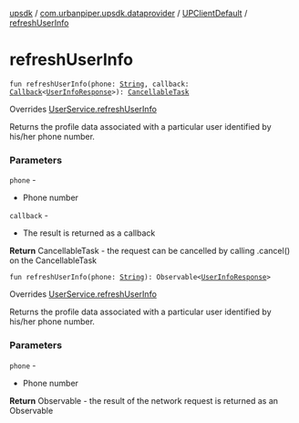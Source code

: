 [upsdk](../../index.md) / [com.urbanpiper.upsdk.dataprovider](../index.md) / [UPClientDefault](index.md) / [refreshUserInfo](./refresh-user-info.md)

# refreshUserInfo

`fun refreshUserInfo(phone: `[`String`](https://kotlinlang.org/api/latest/jvm/stdlib/kotlin/-string/index.html)`, callback: `[`Callback`](../-callback/index.md)`<`[`UserInfoResponse`](../../com.urbanpiper.upsdk.model.networkresponse/-user-info-response/index.md)`>): `[`CancellableTask`](../-cancellable-task/index.md)

Overrides [UserService.refreshUserInfo](../-user-service/refresh-user-info.md)

Returns the profile data associated with a particular user identified by his/her phone number.

### Parameters

`phone` -
* Phone number

`callback` -
* The result is returned as a callback

**Return**
CancellableTask - the request can be cancelled by calling .cancel() on the CancellableTask

`fun refreshUserInfo(phone: `[`String`](https://kotlinlang.org/api/latest/jvm/stdlib/kotlin/-string/index.html)`): Observable<`[`UserInfoResponse`](../../com.urbanpiper.upsdk.model.networkresponse/-user-info-response/index.md)`>`

Overrides [UserService.refreshUserInfo](../-user-service/refresh-user-info.md)

Returns the profile data associated with a particular user identified by his/her phone number.

### Parameters

`phone` -
* Phone number

**Return**
Observable - the result of the network request is returned as an Observable

